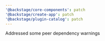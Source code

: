 ```yaml
---
'@backstage/core-components': patch
'@backstage/create-app': patch
'@backstage/plugin-catalog': patch
---
```


Addressed some peer dependency warnings
